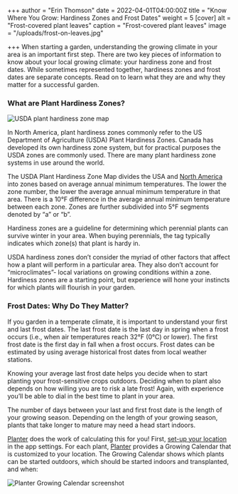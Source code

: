 +++
author = "Erin Thomson"
date = 2022-04-01T04:00:00Z
title = "Know Where You Grow: Hardiness Zones and Frost Dates"
weight = 5
[cover]
alt = "Frost-covered plant leaves"
caption = "Frost-covered plant leaves"
image = "/uploads/frost-on-leaves.jpg"

+++
When starting a garden, understanding the growing climate in your area is an important first step. There are two key pieces of information to know about your local growing climate: your hardiness zone and frost dates. While sometimes represented together, hardiness zones and frost dates are separate concepts. Read on to learn what they are and why they matter for a successful garden.

### What are Plant Hardiness Zones?

![USDA plant hardiness zone map](/uploads/usda-growing-zones-map.jpg "Source: https://planthardiness.ars.usda.gov/pages/map-downloads")

In North America, plant hardiness zones commonly refer to the US Department of Agriculture (USDA) Plant Hardiness Zones. Canada has developed its own hardiness zone system, but for practical purposes the USDA zones are commonly used. There are many plant hardiness zone systems in use around the world.

The USDA Plant Hardiness Zone Map divides the USA and [North America](https://gpsr.ars.usda.gov/phzm/md/northamerica.jpg) into zones based on average annual minimum temperatures. The lower the zone number, the lower the average annual minimum temperature in that area. There is a 10°F difference in the average annual minimum temperature between each zone. Zones are further subdivided into 5°F segments denoted by “a” or “b”.

Hardiness zones are a guideline for determining which perennial plants can survive winter in your area. When buying perennials, the tag typically indicates which zone(s) that plant is hardy in.

USDA hardiness zones don’t consider the myriad of other factors that affect how a plant will perform in a particular area. They also don’t account for “microclimates”- local variations on growing conditions within a zone. Hardiness zones are a starting point, but experience will hone your instincts for which plants will flourish in your garden.

### Frost Dates: Why Do They Matter?

If you garden in a temperate climate, it is important to understand your first and last frost dates. The last frost date is the last day in spring when a frost occurs (i.e., when air temperatures reach 32°F (0°C) or lower). The first frost date is the first day in fall when a frost occurs. Frost dates can be estimated by using average historical frost dates from local weather stations.

Knowing your average last frost date helps you decide when to start planting your frost-sensitive crops outdoors. Deciding when to plant also depends on how willing you are to risk a late frost! Again, with experience you’ll be able to dial in the best time to plant in your area.

The number of days between your last and first frost date is the length of your growing season. Depending on the length of your growing season, plants that take longer to mature may need a head start indoors.

[Planter](https://planter.garden/) does the work of calculating this for you! First, [set-up your location](https://info.planter.garden/calendar) in the app settings. For each plant, [Planter](https://planter.garden/) provides a Growing Calendar that is customized to your location. The Growing Calendar shows which plants can be started outdoors, which should be started indoors and transplanted, and when:

![Planter Growing Calendar screenshot](/uploads/screenshot_20220331.jpg)